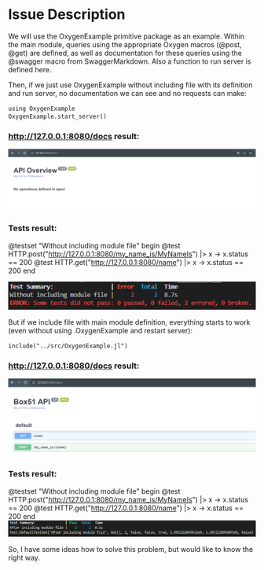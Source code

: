 # Issue Description

We will use the OxygenExample primitive package as an example. Within the main module, queries using the appropriate Oxygen macros (@post, @get) are defined, as well as documentation for these queries using the @swagger macro from SwaggerMarkdown. Also a function to run server is defined here.

Then, if we just use OxygenExample without including file with its definition and run server, no documentation we can see and no requests can make:

```
using OxygenExample
OxygenExample.start_server()
```

### http://127.0.0.1:8080/docs result:
![Alt text](images/image.png)

### Tests result:
@testset "Without including module file" begin
    @test HTTP.post("http://127.0.0.1:8080/my_name_is/MyNameIs") |> x -> x.status == 200
    @test HTTP.get("http://127.0.0.1:8080/name") |> x -> x.status == 200
end

![Alt text](images/image-1.png)

But if we include file with main module definition, everything starts to work (even without using .OxygenExample and restart server):

```
include("../src/OxygenExample.jl")
```

### http://127.0.0.1:8080/docs result:
![Alt text](images/image-2.png)

### Tests result:
@testset "Without including module file" begin
    @test HTTP.post("http://127.0.0.1:8080/my_name_is/MyNameIs") |> x -> x.status == 200
    @test HTTP.get("http://127.0.0.1:8080/name") |> x -> x.status == 200
end
![Alt text](images/image-3.png)

So, I have some ideas how to solve this problem, but would like to know the right way.